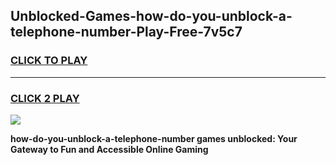 
## Unblocked-Games-how-do-you-unblock-a-telephone-number-Play-Free-7v5c7
<h3>
<a href="https://premium76.site?title=how-do-you-unblock-a-telephone-number&ref=23A">CLICK TO PLAY</a></h3>
<hr>

<h3>
<a href="https://premium76.site?title=how-do-you-unblock-a-telephone-number&ref=23A">CLICK 2 PLAY</a>
  
</h3>

<a href="https://premium76.site?title=how-do-you-unblock-a-telephone-number&ref=23A"><img src="https://clearcache.store/games.png"></a>


**how-do-you-unblock-a-telephone-number games unblocked: Your Gateway to Fun and Accessible Online Gaming**
